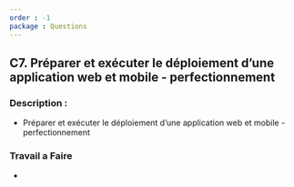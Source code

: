 ```yaml
---
order : -1
package : Questions
---
```

## C7. Préparer et exécuter le déploiement d’une application web et mobile - perfectionnement
### 	Description :
 -  Préparer et exécuter le déploiement d’une application web et mobile - perfectionnement


### Travail a Faire 
- 
